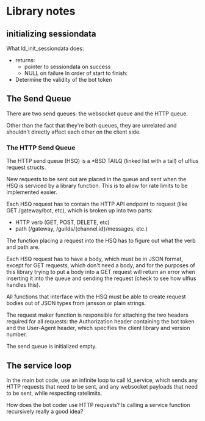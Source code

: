 # Library notes

## initializing sessiondata
What ld_init_sessiondata does:
- returns:
    - pointer to sessiondata on success
    - NULL on failure
In order of start to finish:
- Determine the validity of the bot token

## The Send Queue
There are two send queues: the websocket queue and the HTTP queue. 

Other than the fact that they're both queues, they 
are unrelated and shouldn't directly affect each other on the client side.

### The HTTP Send Queue
The HTTP send queue (HSQ) is a *BSD TAILQ (linked list with a tail) of ulfius request structs.

New requests to be sent out are placed in the queue and sent when the HSQ is serviced by a library function. 
This is to allow for rate limits to be implemented easier. 

Each HSQ request has to contain the HTTP API endpoint to request (like GET /gateway/bot, etc), which is broken up into 
two parts:
- HTTP verb (GET, POST, DELETE, etc)
- path (/gateway, /guilds/{channel.id}/messages, etc.)

The function placing a request into the HSQ has to figure out what the verb and path are. 
 
Each HSQ request has to have a body, which must be in JSON format, except for GET requests, 
 which don't need a body, and for the purposes
of this library trying to put a body into a GET request will return an error when inserting it into the queue and
sending the request (check to see how ulfius handles this).

All functions that interface with the HSQ must be able to create request bodies out of JSON types from jansson or plain 
strings.

The request maker function is responsible for attaching the two headers required for all requests: 
the Authorization header 
containing the bot token and the User-Agent header, which specifies the client library and version number. 

The send queue is initialized empty. 

## The service loop

In the main bot code, use an infinite loop to call ld_service, which sends any HTTP requests that need to be sent,
and any websocket payloads that need to be sent, while respecting ratelimits. 

How does the bot coder use HTTP requests? Is calling a service function recursively really a good idea?
